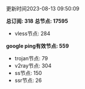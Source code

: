 更新时间2023-08-13 09:50:09

**总订阅: 318**
**总节点: 17595**
- vless节点: 284

**google ping有效节点: 559**
- trojan节点: 79
- v2ray节点: 304
- ss节点: 150
- ssr节点: 26
